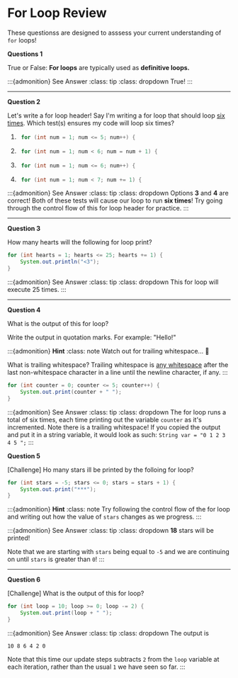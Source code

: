 # For Loop Review

These questionss are designed to asssess your current understanding of `for` loops!

**Questions 1**

True or False: **For loops** are typically used as **definitive loops.**

:::{admonition} See Answer
:class: tip
:class: dropdown
True!
:::

---

**Question 2**

Let's write a for loop header! Say I'm writing a for loop that should loop <ins>six times</ins>. Which test(s) ensures my code will loop six times?

1. ```java 
    for (int num = 1; num <= 5; num++) {
   ```
2. ```java 
    for (int num = 1; num < 6; num = num + 1) {
   ```
3. ```java 
    for (int num = 1; num <= 6; num++) {
   ```
4. ```java 
    for (int num = 1; num < 7; num += 1) {
   ```

:::{admonition} See Answer
:class: tip
:class: dropdown
Options **3** and **4** are correct! Both of these tests will cause our loop to run **six times**! Try going through the control flow of this for loop header for practice.
:::

---

**Question 3**

How many hearts will the following for loop print?

```java
for (int hearts = 1; hearts <= 25; hearts += 1) {
    System.out.println("<3");
}
```

:::{admonition} See Answer
:class: tip
:class: dropdown
This for loop will execute 25 times.
:::

---

**Question 4**

What is the output of this for loop?

Write the output in quotation marks. For example: "Hello!"

:::{admonition} **Hint**
:class: note
Watch out for trailing whitespace... 👀

What is trailing whitespace? Trailing whitespace is <ins>any whitespace</ins> after the last non-whitespace character in a line until the newline character, if any.
:::

```java
for (int counter = 0; counter <= 5; counter++) {
    System.out.print(counter + " ");
}
```

:::{admonition} See Answer
:class: tip
:class: dropdown
The for loop runs a total of six times, each time printing out the variable `counter` as it's incremented. Note there is a trailing whitespace! If you copied the output and put it in a string variable, it would look as such: `String var = "0 1 2 3 4 5 ";`
:::

**Question 5**

[Challenge] Ho many stars ill be printed by the folloing for loop?

```java
for (int stars = -5; stars <= 0; stars = stars + 1) {
    System.out.print("***");
}
```

:::{admonition} **Hint**
:class: note
Try following the control flow of the for loop and writing out how the value of `stars` changes as we progress.
:::

:::{admonition} See Answer
:class: tip
:class: dropdown
**18** stars will be printed! 

Note that we are starting with `stars` being equal to `-5` and we are continuing on until `stars` is greater than `0`!
:::

---

**Question 6**

[Challenge] What is the output of this for loop?

```java
for (int loop = 10; loop >= 0; loop -= 2) {
    System.out.print(loop + " ");
}
```

:::{admonition} See Answer
:class: tip
:class: dropdown
The output is

`10 8 6 4 2 0`

Note that this time our update steps subtracts `2` from the `loop` variable at each iteration, rather than the usual `1` we have seen so far. 
:::
